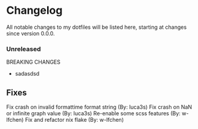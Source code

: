 #  Changelog

All notable changes to my dotfiles will be listed here, starting at changes since version 0.0.0.
### Unreleased
BREAKING CHANGES

- sadasdsd

## Fixes
Fix crash on invalid formattime format string (By: luca3s)
Fix crash on NaN or infinite graph value (By: luca3s)
Re-enable some scss features (By: w-lfchen)
Fix and refactor nix flake (By: w-lfchen)
